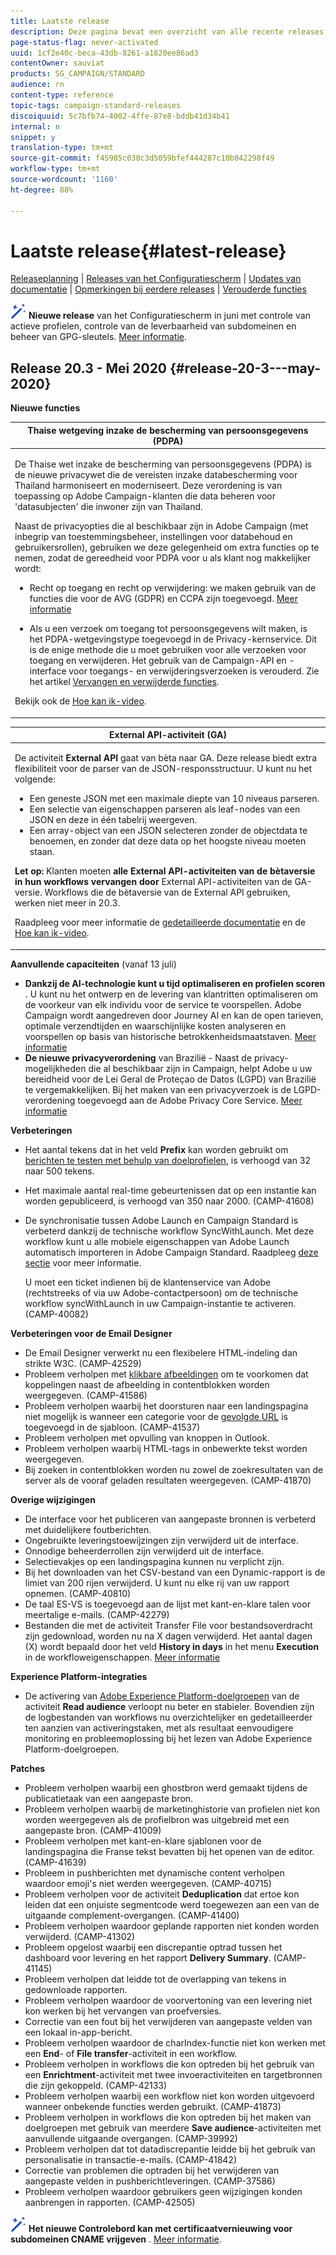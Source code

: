 ```yaml
---
title: Laatste release
description: Deze pagina bevat een overzicht van alle recente releases van Adobe Campaign Standard.
page-status-flag: never-activated
uuid: 1cf2e40c-beca-43db-8261-a1820ee86ad3
contentOwner: sauviat
products: SG_CAMPAIGN/STANDARD
audience: rn
content-type: reference
topic-tags: campaign-standard-releases
discoiquuid: 5c7bfb74-4002-4ffe-87e8-bddb41d34b41
internal: n
snippet: y
translation-type: tm+mt
source-git-commit: f45985c030c3d5059bfef444287c10b842298f49
workflow-type: tm+mt
source-wordcount: '1160'
ht-degree: 88%

---
```



# Laatste release{#latest-release}

[Releaseplanning](../../rn/using/release-planning.md) | [Releases van het Configuratiescherm](https://docs.adobe.com/content/help/nl-NL/control-panel/using/release-notes.html) | [Updates van documentatie](../../rn/using/documentation-updates.md) | [Opmerkingen bij eerdere releases](../../rn/using/release-notes-2020.md) | [Verouderde functies](../../rn/using/deprecated-features.md)

![](assets/do-not-localize/cp-icon.png) **Nieuwe release** van het Configuratiescherm in juni met controle van actieve profielen, controle van de leverbaarheid van subdomeinen en beheer van GPG-sleutels. [Meer informatie](https://docs.adobe.com/content/help/nl-NL/control-panel/using/release-notes.html).

## Release 20.3 - Mei 2020 {#release-20-3---may-2020}

**Nieuwe functies**

<table> 
<thead> 
<tr> 
<th> <strong>Thaise wetgeving inzake de bescherming van persoonsgegevens (PDPA)</strong><br /> </th> 
</tr> 
</thead> 
<tbody> 
<tr> 
<td> <p>De Thaise wet inzake de bescherming van persoonsgegevens (PDPA) is de nieuwe privacywet die de vereisten inzake databescherming voor Thailand harmoniseert en moderniseert. Deze verordening is van toepassing op Adobe Campaign-klanten die data beheren voor 'datasubjecten' die inwoner zijn van Thailand.</p>
<p>Naast de privacyopties die al beschikbaar zijn in Adobe Campaign (met inbegrip van toestemmingsbeheer, instellingen voor databehoud en gebruikersrollen), gebruiken we deze gelegenheid om extra functies op te nemen, zodat de gereedheid voor PDPA voor u als klant nog makkelijker wordt:</p>
<ul>
<li>Recht op toegang en recht op verwijdering: we maken gebruik van de functies die voor de AVG (GDPR) en CCPA zijn toegevoegd. <a href="https://helpx.adobe.com/content/help/nl/campaign/kb/acs-privacy.html#righttoaccess">Meer informatie</a> </li>
<li><p>Als u een verzoek om toegang tot persoonsgegevens wilt maken, is het PDPA-wetgevingstype toegevoegd in de Privacy-kernservice. Dit is de enige methode die u moet gebruiken voor alle verzoeken voor toegang en verwijderen. Het gebruik van de Campaign-API en -interface voor toegangs- en verwijderingsverzoeken is verouderd. Zie het artikel <a href="../../rn/using/deprecated-features.md">Vervangen en verwijderde functies</a>.</p></li>
</ul>
<p>Bekijk ook de <a href="https://docs.adobe.com/content/help/en/campaign-learn/campaign-standard-tutorials/privacy/privacy-overview.html">Hoe kan ik-video</a>.</p>
</td> 
</tr> 
</tbody> 
</table>

<table> 
<thead> 
<tr> 
<th> <strong>External API-activiteit (GA)</strong><br /> </th> 
</tr> 
</thead> 
<tbody> 
<tr> 
  <td> <p>De activiteit <strong>External API</strong> gaat van bèta naar GA. Deze release biedt extra flexibiliteit voor de parser van de JSON-responsstructuur. U kunt nu het volgende:</p>
<ul>
<li>Een geneste JSON met een maximale diepte van 10 niveaus parseren. </li>
<li>Een selectie van eigenschappen parseren als leaf-nodes van een JSON en deze in één tabelrij weergeven.</li>
<li>Een array-object van een JSON selecteren zonder de objectdata te benoemen, en zonder dat deze data op het hoogste niveau moeten staan.</li>
</ul>
<p><strong>Let op:</strong> Klanten moeten <strong>alle External API-activiteiten van de bètaversie in hun workflows vervangen door</strong> External API-activiteiten van de GA-versie. Workflows die de bètaversie van de External API gebruiken, werken niet meer in 20.3.</p>
<p>Raadpleeg voor meer informatie de <a href="../../automating/using/external-api.md">gedetailleerde documentatie</a> en de <a href="https://docs.adobe.com/content/help/en/campaign-learn/campaign-standard-tutorials/managing-processes-and-data/data-management-activities/external-api-activity.html">Hoe kan ik-video</a>.</p>
</td> 
</tr> 
</tbody> 
</table>

**Aanvullende capaciteiten** (vanaf 13 juli)

* **Dankzij de AI-technologie kunt u tijd optimaliseren en profielen scoren** . U kunt nu het ontwerp en de levering van klantritten optimaliseren om de voorkeur van elk individu voor de service te voorspellen. Adobe Campaign wordt aangedreven door Journey AI en kan de open tarieven, optimale verzendtijden en waarschijnlijke kosten analyseren en voorspellen op basis van historische betrokkenheidsmaatstaven. [Meer informatie](../../sending/using/predictive.md)
* **De nieuwe privacyverordening** van Brazilië - Naast de privacy-mogelijkheden die al beschikbaar zijn in Campaign, helpt Adobe u uw bereidheid voor de Lei Geral de Proteçao de Datos (LGPD) van Brazilië te vergemakkelijken. Bij het maken van een privacyverzoek is de LGPD-verordening toegevoegd aan de Adobe Privacy Core Service. [Meer informatie](https://helpx.adobe.com/campaign/kb/campaign-privacy-overview.html)

**Verbeteringen**

* Het aantal tekens dat in het veld **Prefix** kan worden gebruikt om [berichten te testen met behulp van doelprofielen](../../sending/using/testing-messages-using-target.md), is verhoogd van 32 naar 500 tekens.
* Het maximale aantal real-time gebeurtenissen dat op een instantie kan worden gepubliceerd, is verhoogd van 350 naar 2000. (CAMP-41608)
* De synchronisatie tussen Adobe Launch en Campaign Standard is verbeterd dankzij de technische workflow SyncWithLaunch. Met deze workflow kunt u alle mobiele eigenschappen van Adobe Launch automatisch importeren in Adobe Campaign Standard. Raadpleeg [deze sectie](../../administration/using/technical-workflows.md) voor meer informatie.

   U moet een ticket indienen bij de klantenservice van Adobe (rechtstreeks of via uw Adobe-contactpersoon) om de technische workflow syncWithLaunch in uw Campaign-instantie te activeren. (CAMP-40082)

**Verbeteringen voor de Email Designer**

* De Email Designer verwerkt nu een flexibelere HTML-indeling dan strikte W3C. (CAMP-42529)
* Probleem verholpen met [klikbare afbeeldingen](../../designing/using/links.md#inserting-a-link) om te voorkomen dat koppelingen naast de afbeelding in contentblokken worden weergegeven. (CAMP-41586)
* Probleem verholpen waarbij het doorsturen naar een landingspagina niet mogelijk is wanneer een categorie voor de [gevolgde URL](../../designing/using/links.md#about-tracked-urls) is toegevoegd in de sjabloon. (CAMP-41537)
* Probleem verholpen met opvulling van knoppen in Outlook.
* Probleem verholpen waarbij HTML-tags in onbewerkte tekst worden weergegeven.
* Bij zoeken in contentblokken worden nu zowel de zoekresultaten van de server als de vooraf geladen resultaten weergegeven. (CAMP-41870)

**Overige wijzigingen**

* De interface voor het publiceren van aangepaste bronnen is verbeterd met duidelijkere foutberichten.
* Ongebruikte leveringstoewijzingen zijn verwijderd uit de interface.
* Onnodige beheerderrollen zijn verwijderd uit de interface.
* Selectievakjes op een landingspagina kunnen nu verplicht zijn.
* Bij het downloaden van het CSV-bestand van een Dynamic-rapport is de limiet van 200 rijen verwijderd. U kunt nu elke rij van uw rapport opnemen. (CAMP-40810)
* De taal ES-VS is toegevoegd aan de lijst met kant-en-klare talen voor meertalige e-mails. (CAMP-42279)
* Bestanden die met de activiteit Transfer File voor bestandsoverdracht zijn gedownload, worden nu na X dagen verwijderd. Het aantal dagen (X) wordt bepaald door het veld **History in days** in het menu **Execution** in de workfloweigenschappen. [Meer informatie](../../automating/using/managing-execution-options.md)

**Experience Platform-integraties**

* De activering van [Adobe Experience Platform-doelgroepen](../../automating/using/aep-targeting-audiences.md) van de activiteit **Read audience** verloopt nu beter en stabieler. Bovendien zijn de logbestanden van workflows nu overzichtelijker en gedetailleerder ten aanzien van activeringstaken, met als resultaat eenvoudigere monitoring en probleemoplossing bij het lezen van Adobe Experience Platform-doelgroepen.

**Patches**

* Probleem verholpen waarbij een ghostbron werd gemaakt tijdens de publicatietaak van een aangepaste bron.
* Probleem verholpen waarbij de marketinghistorie van profielen niet kon worden weergegeven als de profielbron was uitgebreid met een aangepaste bron. (CAMP-41009)
* Probleem verholpen met kant-en-klare sjablonen voor de landingspagina die Franse tekst bevatten bij het openen van de editor. (CAMP-41639)
* Probleem in pushberichten met dynamische content verholpen waardoor emoji&#39;s niet werden weergegeven. (CAMP-40715)
* Probleem verholpen voor de activiteit **Deduplication** dat ertoe kon leiden dat een onjuiste segmentcode werd toegewezen aan een van de uitgaande complement-overgangen. (CAMP-41400)
* Probleem verholpen waardoor geplande rapporten niet konden worden verwijderd. (CAMP-41302)
* Probleem opgelost waarbij een discrepantie optrad tussen het dashboard voor levering en het rapport **Delivery Summary**. (CAMP-41145)
* Probleem verholpen dat leidde tot de overlapping van tekens in gedownloade rapporten.
* Probleem verholpen waardoor de voorvertoning van een levering niet kon werken bij het vervangen van proefversies.
* Correctie van een fout bij het verwijderen van aangepaste velden van een lokaal in-app-bericht.
* Probleem verholpen waardoor de charIndex-functie niet kon werken met een **End**- of **File transfer**-activiteit in een workflow.
* Probleem verholpen in workflows die kon optreden bij het gebruik van een **Enrichtment**-activiteit met twee invoeractiviteiten en targetbronnen die zijn gekoppeld. (CAMP-42133)
* Probleem verholpen waarbij een workflow niet kon worden uitgevoerd wanneer onbekende functies werden gebruikt. (CAMP-41873)
* Probleem verholpen in workflows die kon optreden bij het maken van doelgroepen met gebruik van meerdere **Save audience**-activiteiten met aanvullende uitgaande overgangen. (CAMP-39992)
* Probleem verholpen dat tot datadiscrepantie leidde bij het gebruik van personalisatie in transactie-e-mails. (CAMP-41842)
* Correctie van problemen die optraden bij het verwijderen van aangepaste velden in pushberichtleveringen. (CAMP-37586)
* Probleem verholpen waardoor gebruikers geen wijzigingen konden aanbrengen in rapporten. (CAMP-42505)


![](assets/do-not-localize/cp-icon.png) **Het nieuwe Controlebord kan met certificaatvernieuwing voor subdomeinen CNAME vrijgeven** . [Meer informatie](https://docs.adobe.com/content/help/nl-NL/control-panel/using/release-notes.translate.html).
